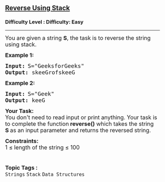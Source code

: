 <h2><a href="https://www.geeksforgeeks.org/problems/reverse-a-string-using-stack/1?page=1&category=Strings&status=unsolved&sortBy=submissions">Reverse Using Stack</a></h2><h3>Difficulty Level : Difficulty: Easy</h3><hr><div class="problems_problem_content__Xm_eO"><p><span style="font-size: 18px;">You are given a string <strong>S</strong>, the task is to reverse the string using stack.</span></p>
<p><span style="font-size: 18px;"><strong>Example 1:</strong></span></p>
<pre><span style="font-size: 18px;"><strong>Input:</strong></span> <span style="font-size: 18px;">S="GeeksforGeeks"</span>
<span style="font-size: 18px;"><strong>Output:</strong></span><span style="font-size: 18px;"> skeeGrofskeeG</span></pre>
<p><span style="font-size: 18px;"><strong>Example 2:</strong></span></p>
<pre><span style="font-size: 18px;"><strong>Input:</strong></span> <span style="font-size: 18px;">S="Geek"</span>
<span style="font-size: 18px;"><strong>Output:</strong></span><span style="font-size: 18px;"> keeG</span></pre>
<p><strong><span style="font-size: 18px;">Your Task:</span></strong><br><span style="font-size: 18px;">You don't need to read input or print anything. Your task is to complete the function<strong>&nbsp;reverse()</strong>&nbsp;which takes the string <strong>S&nbsp;</strong>as an input parameter and returns the reversed string.</span></p>
<p><span style="font-size: 18px;"><strong>Constraints:</strong></span><br><span style="font-size: 18px;">1 ≤ length of the string ≤ 100</span></p></div><br><p><span style=font-size:18px><strong>Topic Tags : </strong><br><code>Strings</code>&nbsp;<code>Stack</code>&nbsp;<code>Data Structures</code>&nbsp;